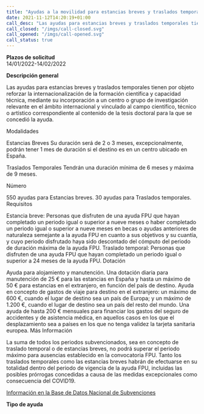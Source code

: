 ```yaml
---
title: "Ayudas a la movilidad para estancias breves y traslados temporales de beneficiarios FPU 2022"
date: 2021-11-12T14:20:19+01:00
call_desc: "Las ayudas para estancias breves y traslados temporales tienen por objeto reforzar la internacionalización de ..."
call_closed: "/imgs/call-closed.svg"
call_opened: "/imgs/call-opened.svg"
call_status: true
---
```

**Plazos de solicitud**  
14/01/2022-14/02/2022

**Descripción general**  

Las ayudas para estancias breves y traslados temporales tienen por objeto reforzar la internacionalización de la formación científica y capacidad técnica, mediante su incorporación a un centro o grupo de investigación relevante en el ámbito internacional y vinculado al campo científico, técnico o artístico correspondiente al contenido de la tesis doctoral para la que se concedió la ayuda.

Modalidades

 Estancias Breves
 Su duración será de 2 o 3 meses, excepcionalmente, podrán tener 1 mes de duración si el destino es en un centro ubicado en España.

Traslados Temporales
Tendrán una duración mínima de 6 meses y máxima de 9 meses.

Número

550 ayudas para Estancias breves.
30 ayudas para Traslados temporales.
Requisitos

Estancia breve:
Personas que disfruten de una ayuda FPU que hayan completado un periodo igual o superior a nueve meses o haber completado un periodo igual o superior a nueve meses en becas o ayudas anteriores de naturaleza semejante a la ayuda FPU en cuanto a sus objetivos y su cuantía, y cuyo periodo disfrutado haya sido descontado del cómputo del periodo de duración máxima de la ayuda FPU.
Traslado temporal:
Personas que disfruten de una ayuda FPU que hayan completado un periodo igual o superior a 24 meses de la ayuda FPU.
Dotación

Ayuda para alojamiento y manutención. Una dotación diaria para manutención de 25 € para las estancias en España y hasta un máximo de 50 € para estancias en el extranjero, en función del país de destino.
Ayuda en concepto de gastos de viaje para destino en el extranjero: un máximo de 600 €, cuando el lugar de destino sea un país de Europa; y un máximo de 1.200 €, cuando el lugar de destino sea un país del resto del mundo.
Una ayuda de hasta 200 € mensuales para financiar los gastos del seguro de accidentes y de asistencia médica, en aquellos casos en los que el desplazamiento sea a países en los que no tenga validez la tarjeta sanitaria europea.
Más Información

La suma de todos los periodos subvencionados, sea en concepto de traslado temporal o de estancias breves, no podrá superar el periodo máximo para ausencias establecido en la convocatoria FPU.
Tanto los traslados temporales como las estancias breves habrán de efectuarse en su totalidad dentro del periodo de vigencia de la ayuda FPU, incluidas las posibles prórrogas concedidas a causa de las medidas excepcionales como consecuencia del COVID19.

<a href="https://www.pap.hacienda.gob.es/bdnstrans/GE/es/convocatoria/596604">Información en la Base de Datos Nacional de Subvenciones</a>  

**Tipo de ayuda**  